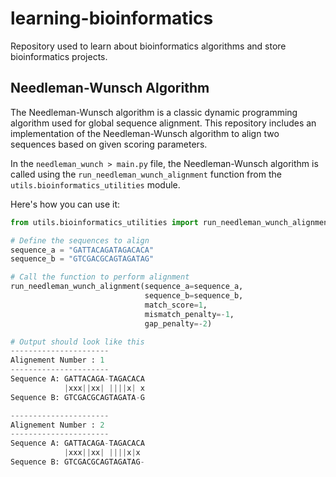 # learning-bioinformatics

Repository used to learn about bioinformatics algorithms and store bioinformatics projects.

## Needleman-Wunsch Algorithm

The Needleman-Wunsch algorithm is a classic dynamic programming algorithm used for global sequence alignment. This repository includes an implementation of the Needleman-Wunsch algorithm to align two sequences based on given scoring parameters.

In the `needleman_wunch > main.py` file, the Needleman-Wunsch algorithm is called using the `run_needleman_wunch_alignment` function from the `utils.bioinformatics_utilities` module.

Here's how you can use it:

```python
from utils.bioinformatics_utilities import run_needleman_wunch_alignment

# Define the sequences to align
sequence_a = "GATTACAGATAGACACA"
sequence_b = "GTCGACGCAGTAGATAG"

# Call the function to perform alignment
run_needleman_wunch_alignment(sequence_a=sequence_a,
                              sequence_b=sequence_b,
                              match_score=1,
                              mismatch_penalty=-1,
                              gap_penalty=-2)

# Output should look like this 
----------------------
Alignement Number : 1
----------------------
Sequence A: GATTACAGA-TAGACACA
            |xxx||xx| ||||x| x
Sequence B: GTCGACGCAGTAGATA-G

----------------------
Alignement Number : 2
----------------------
Sequence A: GATTACAGA-TAGACACA
            |xxx||xx| ||||x|x 
Sequence B: GTCGACGCAGTAGATAG-
